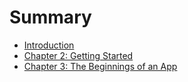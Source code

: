# Summary

* [Introduction](README.md)
* [Chapter 2: Getting Started](chapter_2_getting_started.md)
* [Chapter 3: The Beginnings of an App](chapter_3_the_beginnings_of_an_app.md)

